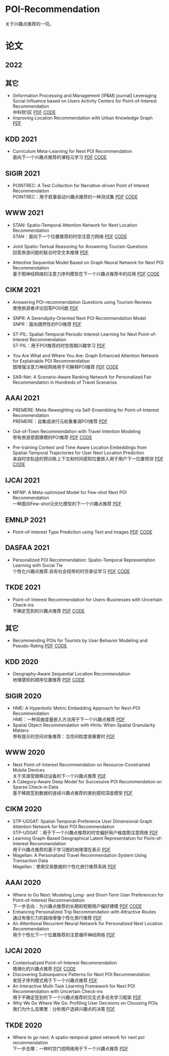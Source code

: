 # POI-Recommendation
关于兴趣点推荐的一切。

# 论文
## 2022

## 其它
- [Information Processing and Management (IP&M) journal] Leveraging Social Influence based on Users Activity Centers for Point-of-Interest Recommendation  
中科院1区 [PDF](https://arxiv.org/abs/2201.03450) 
[CODE](https://github.com/Seyedhosseinzadeh/SUCP)
- Improving Location Recommendation with Urban Knowledge Graph  
[PDF](https://arxiv.org/abs/2111.01013)

## KDD 2021
- Curriculum Meta-Learning for Next POI Recommendation  
面向下一个兴趣点推荐的课程元学习
[PDF](https://dl.acm.org/doi/pdf/10.1145/3447548.3467132)
[CODE](https://github.com/victorsoda/chaml)

## SIGIR 2021
- POINTREC: A Test Collection for Narrative-driven Point of Interest Recommendation  
POINTREC：用于叙事驱动兴趣点推荐的一种测试集
[PDF](https://arxiv.org/pdf/2105.09204.pdf)
[CODE](https://github.com/iai-group/sigir2021-pointrec)

## WWW 2021
- STAN: Spatio-Temporal Attention Network for Next Location Recommendation  
STAN：面向下一个位置推荐的时空注意力网络
[PDF](https://arxiv.org/pdf/2102.04095.pdf)
[CODE](https://github.com/yingtaoluo/Spatial-Temporal-Attention-Network-for-POI-Recommendation)

- Joint Spatio-Textual Reasoning for Answering Tourism Questions  
回答旅游问题的联合时空文本推理
[PDF](https://dl.acm.org/doi/pdf/10.1145/3442381.3449857)
- Attentive Sequential Model Based on Graph Neural Network for Next POI Recommendation  
基于图神经网络的注意力序列模型在下一个兴趣点推荐中的应用
[PDF](https://link.springer.com/content/pdf/10.1007/s11280-021-00961-9.pdf)
[CODE](https://github.com/HduDBSI/ASGNN)

## CIKM 2021
- Answering POI-recommendation Questions using Tourism Reviews    
使用旅游者评论回答POI问题
[PDF](https://dl.acm.org/doi/pdf/10.1145/3459637.3482320)

- SNPR: A Serendipity-Oriented Next POI Recommendation Model  
SNPR：面向偶然性的POI推荐
[PDF](https://dl.acm.org/doi/pdf/10.1145/3459637.3482394)

- ST-PIL: Spatial-Temporal Periodic Interest Learning for Next Point-of-Interest Recommendation  
ST-PIL：用于POI推荐的时空周期兴趣学习
[PDF](https://dl.acm.org/doi/pdf/10.1145/3459637.3482189)

- You Are What and Where You Are: Graph Enhanced Attention Network for Explainable POI Recommendation  
图增强注意力神经网络用于可解释POI推荐
[PDF](https://dl.acm.org/doi/pdf/10.1145/3459637.3481962)
[CODE](https://github.com/zyli93/GEAPR)

- SAR-Net: A Scenario-Aware Ranking Network for Personalized Fair Recommendation in Hundreds of Travel Scenarios


## AAAI 2021
- PREMERE: Meta-Reweighting via Self-Ensembling for Point-of-Interest Recommendation  
PREMERE：自集成进行元权重重调POI推荐
[PDF](https://ojs.aaai.org/index.php/AAAI/article/view/16539)

- Out-of-Town Recommendation with Travel Intention Modeling  
带有旅游意图建模的POI推荐
[PDF](https://www.aaai.org/AAAI21Papers/AAAI-5654.XinH.pdf)
[CODE](https://github.com/xhran2010/TrainOR_AAAI21)

- Pre-training Context and Time Aware Location Embeddings from Spatial-Temporal Trajectories for User Next Location Prediction  
来自时空轨迹的预训练上下文和时间感知位置嵌入用于用户下一位置预测
[PDF](https://www.aaai.org/AAAI21Papers/AAAI-1611.LinY.pdf)
[CODE](https://github.com/Logan-Lin/CTLE)

## IJCAI 2021
- MFNP: A Meta-optimized Model for Few-shot Next POI Recommendation  
一种面向Few-shot元优化模型的下一个兴趣点推荐
[PDF](https://www.ijcai.org/proceedings/2021/0415.pdf)

## EMNLP 2021
- Point-of-Interest Type Prediction using Text and Images
[PDF](https://aclanthology.org/2021.emnlp-main.614.pdf)
[CODE](https://github.com/danaesavi/poi-type-prediction)

## DASFAA 2021
- Personalized POI Recommendation: Spatio-Temporal Representation Learning with Social Tie  
个性化兴趣点推荐:具有社会纽带的时空表征学习
[PDF](https://link.springer.com/content/pdf/10.1007%2F978-3-030-73194-6_37.pdf)
[CODE](https://github.com/dsj96/PPR-master)

## TKDE 2021
- Point-of-Interest Recommendation for Users-Businesses with Uncertain Check-ins  
不确定签到的兴趣点推荐
[PDF](https://ieeexplore.ieee.org/stamp/stamp.jsp?tp=&arnumber=9360501)
[CODE](https://github.com/STSP2020/STSP)

## 其它
- Recommending POIs for Tourists by User Behavior Modeling and Pseudo-Rating
[PDF](https://arxiv.org/pdf/2110.06523.pdf)
[CODE](https://github.com/Ma-Lab-Public/UX-SPR)

## KDD 2020
- Geography-Aware Sequential Location Recommendation  
地理感知的顺序位置推荐
[PDF](http://staff.ustc.edu.cn/~cheneh/paper_pdf/2020/Defu-Lian-KDD.pdf)
[CODE](https://github.com/libertyeagle/GeoSAN)

## SIGIR 2020
- HME: A Hyperbolic Metric Embedding Approach for Next-POI Recommendation  
HME：一种双曲度量嵌入方法用于下一个兴趣点推荐
[PDF](https://dl.acm.org/doi/pdf/10.1145/3397271.3401049)
- Spatial Object Recommendation with Hints: When Spatial Granularity Matters  
带有提示的空间对象推荐：当空间粒度很重要时
[PDF](https://arxiv.org/pdf/2101.02969.pdf)

## WWW 2020
- Next Point-of-Interest Recommendation on Resource-Constrained Mobile Devices  
关于资源受限移动设备的下一个兴趣点推荐
[PDF](https://dl.acm.org/doi/pdf/10.1145/3366423.3380170)
- A Category-Aware Deep Model for Successive POI Recommendation on Sparse Check-in Data   
基于稀疏签到数据的连续兴趣点推荐的类别感知深度模型
[PDF](https://dl.acm.org/doi/pdf/10.1145/3366423.3380202)  

## CIKM 2020
- STP-UDGAT: Spatial-Temporal-Preference User Dimensional Graph Attention Network for Next POI Recommendation  
STP-UDGAT：用于下一个兴趣点推荐的时空偏好用户维度图注意网络
[PDF](https://dl.acm.org/doi/pdf/10.1145/3340531.3411876)
- Learning Graph-Based Geographical Latent Representation for Point-of-Interest Recommendation  
用于兴趣点推荐的基于学习图的地理潜在表示
[PDF](https://dl.acm.org/doi/pdf/10.1145/3340531.3411905)
- Magellan: A Personalized Travel Recommendation System Using Transaction Data  
Magellan：使用交易数据的个性化旅行推荐系统
[PDF](https://dl.acm.org/doi/pdf/10.1145/3340531.3412725)

## AAAI 2020
- Where to Go Next: Modeling Long- and Short-Term User Preferences for Point-of-Interest Recommendation  
下一步去向：为兴趣点推荐的长期和短期用户偏好建模
[PDF](https://ojs.aaai.org/index.php/AAAI/article/view/5353)
[CODE](https://github.com/NLPWM-WHU/LSTPM)
- Enhancing Personalized Trip Recommendation with Attractive Routes  
通过有吸引力的路线增强个性化旅行推荐
[PDF](https://ojs.aaai.org/index.php/AAAI/article/view/5407)
- An Attentional Recurrent Neural Network for Personalized Next Location Recommendation  
用于个性化下一个位置推荐的注意循环神经网络
[PDF](https://ojs.aaai.org/index.php/AAAI/article/view/5337)

## IJCAI 2020
- Contextualized Point-of-Interest Recommendation  
情境化的兴趣点推荐
[PDF](https://repository.kaust.edu.sa/bitstream/handle/10754/667564/Conference%20Paperfile1.pdf?sequence=1&isAllowed=y)
[CODE](https://github.com/anitcd/FactoredRelevanceModel)
- Discovering Subsequence Patterns for Next POI Recommendation  
发现子序列模式用于下一个兴趣点推荐
[PDF](https://www.ijcai.org/Proceedings/2020/0445.pdf)
- An Interactive Multi-Task Learning Framework for Next POI Recommendation with Uncertain Check-ins  
用于不确定签到的下一个兴趣点推荐的交互式多任务学习框架
[PDF](http://184pc128.csie.ntnu.edu.tw/presentation/21-04-12/An%20Interactive%20Multi-Task%20Learning%20Framework%20for%20Next%20POI%20Recommendation%20with%20Uncertain%20Check-ins.pdf)
- Why We Go Where We Go: Profiling User Decisions on Choosing POIs  
我们为什么去哪里：分析用户选择兴趣点的决策
[PDF](https://www.ijcai.org/proceedings/2020/0478.pdf)

## TKDE 2020
- Where to go next: A spatio-temporal gated network for next poi recommendation  
下一步去哪：一种时空门控网络用于下一个兴趣点推荐
[PDF](https://ieeexplore.ieee.org/stamp/stamp.jsp?tp=&arnumber=9133505)
